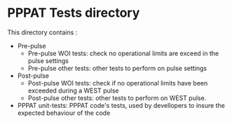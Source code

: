 # PPPAT Tests directory
This directory contains :
 - Pre-pulse
	- Pre-pulse WOI tests: check no operational limits are exceed in the pulse settings
	- Pre-pulse other tests: other tests to perform on pulse settings 
 - Post-pulse
	- Post-pulse WOI tests: check if no operational limits have been exceeded during a WEST pulse
	- Post-pulse other tests: other tests to perform on WEST pulse.
 - PPPAT unit-tests: PPPAT code's tests, used by devellopers to insure the expected behaviour of the code